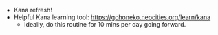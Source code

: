 - Kana refresh!
- Helpful Kana learning tool: https://gohoneko.neocities.org/learn/kana
	- Ideally, do this routine for 10 mins per day going forward.